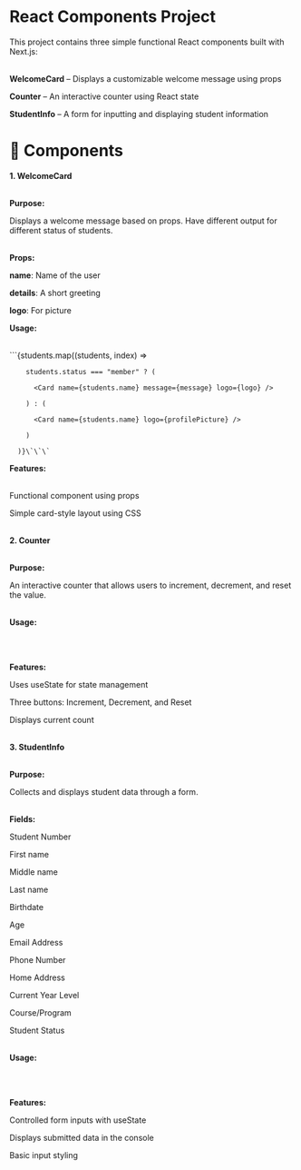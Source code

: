 # React Components Project
This project contains three simple functional React components built with Next.js:<br><br>

**WelcomeCard** – Displays a customizable welcome message using props

**Counter** – An interactive counter using React state

**StudentInfo** – A form for inputting and displaying student information

# 🔧 Components

**1. WelcomeCard**<br><br>

**Purpose:**

Displays a welcome message based on props. Have different output for different status of students.<br><br>

**Props:**

**name**: Name of the user

**details**: A short greeting

**logo**: For picture

**Usage:**<br><br>

\`\`\`{students.map((students, index) =>

        students.status === "member" ? (
        
          <Card name={students.name} message={message} logo={logo} />
          
        ) : (
        
          <Card name={students.name} logo={profilePicture} />
          
        )
        
      )}\`\`\`
      

**Features:** <br><br>

Functional component using props

Simple card-style layout using CSS<br><br>


**2. Counter**<br><br>

**Purpose:**

An interactive counter that allows users to increment, decrement, and reset the value.<br><br>

**Usage:**

<Counter /><br><br>

**Features:**

Uses useState for state management

Three buttons: Increment, Decrement, and Reset

Displays current count<br><br>


**3. StudentInfo**<br><br>

**Purpose:**

Collects and displays student data through a form.<br><br>

**Fields:**

Student Number

First name

Middle name

Last name

Birthdate

Age

Email Address

Phone Number

Home Address

Current Year Level

Course/Program

Student Status<br><br>


**Usage:**

<BasicInfo data={basicInfo} onChange={setBasicInfo} />

<ContactInfo data={contactInfo} onChange={setContactInfo} />

<EducationBackground data={education} onChange={setEducation} /><br><br>

**Features:**

Controlled form inputs with useState

Displays submitted data in the console

Basic input styling

